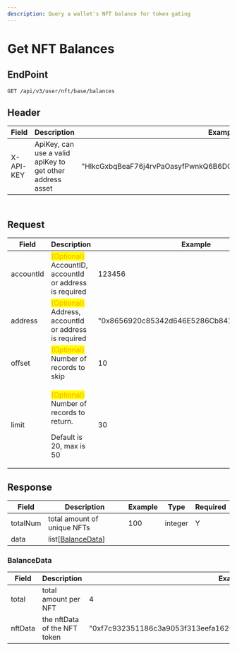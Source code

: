 ```yaml
---
description: Query a wallet's NFT balance for token gating
---
```


# Get NFT Balances

## EndPoint

```
GET /api/v3/user/nft/base/balances
```



## Header

<table><thead><tr><th>Field</th><th>Description</th><th>Example</th><th data-hidden>Type</th><th data-hidden>Required</th></tr></thead><tbody><tr><td>X-API-KEY</td><td>ApiKey, can use a valid apiKey to get other address asset</td><td>"HlkcGxbqBeaF76j4rvPaOasyfPwnkQ6B6DQ6THZWbvrAGxzEdulXQvOKLrRWZLnN"</td><td>string</td><td>Y</td></tr></tbody></table>

\
Request
-------

<table><thead><tr><th>Field</th><th>Description</th><th>Example</th><th data-hidden>Type</th><th data-hidden>Required</th></tr></thead><tbody><tr><td>accountId</td><td><mark style="color:orange;">(Optional)</mark> AccountID, accountId or address is required</td><td>123456</td><td>integer</td><td>Y</td></tr><tr><td>address</td><td><mark style="color:orange;">(Optional)</mark> Address, accountId or address is required</td><td>"0x8656920c85342d646E5286Cb841F90209272ABeb"</td><td></td><td></td></tr><tr><td>offset</td><td><mark style="color:orange;">(Optional)</mark> Number of records to skip</td><td>10</td><td></td><td></td></tr><tr><td>limit</td><td><p><mark style="color:orange;">(Optional)</mark> Number of records to return.</p><p>Default is 20, max is 50</p></td><td>30</td><td></td><td></td></tr></tbody></table>

## Response

<table><thead><tr><th>Field</th><th>Description</th><th>Example</th><th data-hidden>Type</th><th data-hidden>Required</th></tr></thead><tbody><tr><td>totalNum</td><td>total amount of unique NFTs</td><td>100</td><td>integer</td><td>Y</td></tr><tr><td>data</td><td>list[<a href="./#balancedata">BalanceData</a>]</td><td></td><td></td><td></td></tr></tbody></table>

### **BalanceData**

<table><thead><tr><th>Field</th><th>Description</th><th>Example</th><th data-hidden>Type</th><th data-hidden>Required</th></tr></thead><tbody><tr><td>total</td><td>total amount per NFT</td><td>4</td><td>string</td><td>Y</td></tr><tr><td>nftData</td><td>the nftData of the NFT token</td><td>"0xf7c932351186c3a9053f313eefa16209c018f7f1dba8aa8ca7100400f7c31085"</td><td></td><td></td></tr></tbody></table>

